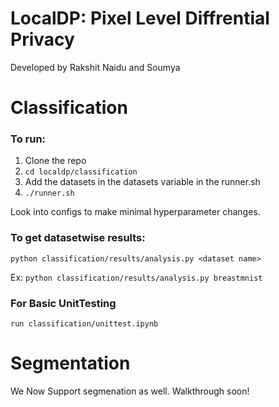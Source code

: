 # LocalDP: Pixel Level Diffrential Privacy

Developed by Rakshit Naidu and Soumya

# Classification

### To run: 
1. Clone the repo
2. `cd localdp/classification`
3. Add the datasets in the datasets variable in the runner.sh 
4. `./runner.sh`

Look into configs to make minimal hyperparameter changes.

### To get datasetwise results:
`python classification/results/analysis.py <dataset name>`

Ex: `python classification/results/analysis.py breastmnist`

### For Basic UnitTesting

`run classification/unittest.ipynb`

# Segmentation

We Now Support segmenation as well. Walkthrough soon!